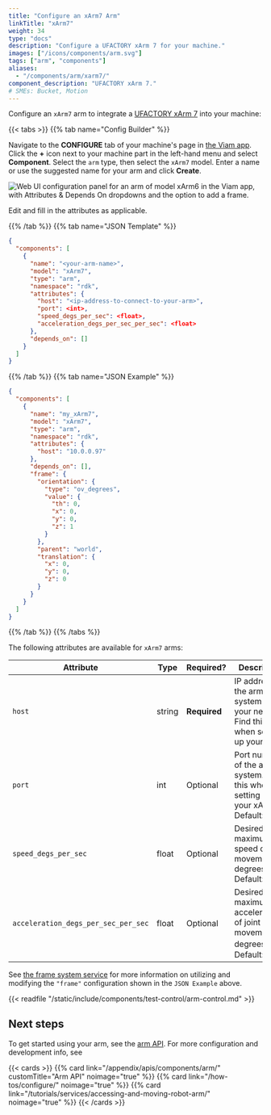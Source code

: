 ```yaml
---
title: "Configure an xArm7 Arm"
linkTitle: "xArm7"
weight: 34
type: "docs"
description: "Configure a UFACTORY xArm 7 for your machine."
images: ["/icons/components/arm.svg"]
tags: ["arm", "components"]
aliases:
  - "/components/arm/xarm7/"
component_description: "UFACTORY xArm 7."
# SMEs: Bucket, Motion
---
```


Configure an `xArm7` arm to integrate a [UFACTORY xArm 7](https://www.ufactory.cc/product-page/ufactory-xarm-7) into your machine:

{{< tabs >}}
{{% tab name="Config Builder" %}}

Navigate to the **CONFIGURE** tab of your machine's page in [the Viam app](https://app.viam.com).
Click the **+** icon next to your machine part in the left-hand menu and select **Component**.
Select the `arm` type, then select the `xArm7` model.
Enter a name or use the suggested name for your arm and click **Create**.

![Web UI configuration panel for an arm of model xArm6 in the Viam app, with Attributes & Depends On dropdowns and the option to add a frame.](/components/arm/xArm7-ui-config.png)

Edit and fill in the attributes as applicable.

{{% /tab %}}
{{% tab name="JSON Template" %}}

```json {class="line-numbers linkable-line-numbers"}
{
  "components": [
    {
      "name": "<your-arm-name>",
      "model": "xArm7",
      "type": "arm",
      "namespace": "rdk",
      "attributes": {
        "host": "<ip-address-to-connect-to-your-arm>",
        "port": <int>,
        "speed_degs_per_sec": <float>,
        "acceleration_degs_per_sec_per_sec": <float>
      },
      "depends_on": []
    }
  ]
}
```

{{% /tab %}}
{{% tab name="JSON Example" %}}

```json {class="line-numbers linkable-line-numbers"}
{
  "components": [
    {
      "name": "my_xArm7",
      "model": "xArm7",
      "type": "arm",
      "namespace": "rdk",
      "attributes": {
        "host": "10.0.0.97"
      },
      "depends_on": [],
      "frame": {
        "orientation": {
          "type": "ov_degrees",
          "value": {
            "th": 0,
            "x": 0,
            "y": 0,
            "z": 1
          }
        },
        "parent": "world",
        "translation": {
          "x": 0,
          "y": 0,
          "z": 0
        }
      }
    }
  ]
}
```

{{% /tab %}}
{{% /tabs %}}

The following attributes are available for `xArm7` arms:

<!-- prettier-ignore -->
| Attribute | Type | Required? | Description |
| ----------| ---- | --------- | ----------- |
| `host` | string | **Required** | IP address of the arm's system on your network. Find this when setting up your xArm. |
| `port` | int | Optional | Port number of the arm's system. Find this when setting up your xArm. <br> Default: `502` |
| `speed_degs_per_sec` | float | Optional | Desired maximum speed of joint movement in degrees/sec. <br> Default: `20.0` |
| `acceleration_degs_per_sec_per_sec` | float | Optional | Desired maximum acceleration of joint movement in degrees/sec<sup>2</sup>. <br> Default: `50.0` |

See [the frame system service](/services/frame-system/) for more information on utilizing and modifying the `"frame"` configuration shown in the `JSON Example` above.

{{< readfile "/static/include/components/test-control/arm-control.md" >}}

## Next steps

To get started using your arm, see the [arm API](/appendix/apis/components/arm/).
For more configuration and development info, see

{{< cards >}}
{{% card link="/appendix/apis/components/arm/" customTitle="Arm API" noimage="true" %}}
{{% card link="/how-tos/configure/" noimage="true" %}}
{{% card link="/tutorials/services/accessing-and-moving-robot-arm/" noimage="true" %}}
{{< /cards >}}
